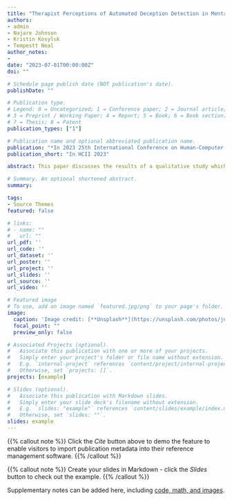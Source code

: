 ```yaml
---
title: "Therapist Perceptions of Automated Deception Detection in Mental Health Applications"
authors:
- admin
- Najare Johnson
- Kristin Kosyluk
- Tempestt Neal
author_notes:
- 
date: "2023-07-01T00:00:00Z"
doi: ""

# Schedule page publish date (NOT publication's date).
publishDate: ""

# Publication type.
# Legend: 0 = Uncategorized; 1 = Conference paper; 2 = Journal article;
# 3 = Preprint / Working Paper; 4 = Report; 5 = Book; 6 = Book section;
# 7 = Thesis; 8 = Patent
publication_types: ["1"]

# Publication name and optional abbreviated publication name.
publication: "*In 2023 25th International Conference on Human-Computer Interaction*"
publication_short: "In HCII 2023"

abstract: This paper discusses the results of a qualitative study which assessed the perceptions of mental health professionals (N=15) on the use of artificial intelligence for deception detection in therapy sessions. Four themes emerged from coding analysis of the interview data, including Functional Components of the Computer Science Implementation, Perceptions of the Computer Science Implementation, Integration of the Computer Science Implementation, and Suggestions. These themes encompass feedback from practicing mental health professionals  suggesting a potential use case for automated deception detection in mental health, albeit considerations for confidentiality, client autonomy, data access, and therapist-client trust.

# Summary. An optional shortened abstract.
summary:

tags:
- Source Themes
featured: false

# links:
# - name: ""
#   url: ""
url_pdf: ''
url_code: ''
url_dataset: ''
url_poster: ''
url_project: ''
url_slides: ''
url_source: ''
url_video: ''

# Featured image
# To use, add an image named `featured.jpg/png` to your page's folder. 
image:
  caption: 'Image credit: [**Unsplash**](https://unsplash.com/photos/jdD8gXaTZsc)'
  focal_point: ""
  preview_only: false

# Associated Projects (optional).
#   Associate this publication with one or more of your projects.
#   Simply enter your project's folder or file name without extension.
#   E.g. `internal-project` references `content/project/internal-project/index.md`.
#   Otherwise, set `projects: []`.
projects: [example]

# Slides (optional).
#   Associate this publication with Markdown slides.
#   Simply enter your slide deck's filename without extension.
#   E.g. `slides: "example"` references `content/slides/example/index.md`.
#   Otherwise, set `slides: ""`.
slides: example
---
```


{{% callout note %}}
Click the *Cite* button above to demo the feature to enable visitors to import publication metadata into their reference management software.
{{% /callout %}}

{{% callout note %}}
Create your slides in Markdown - click the *Slides* button to check out the example.
{{% /callout %}}

Supplementary notes can be added here, including [code, math, and images](https://wowchemy.com/docs/writing-markdown-latex/).

